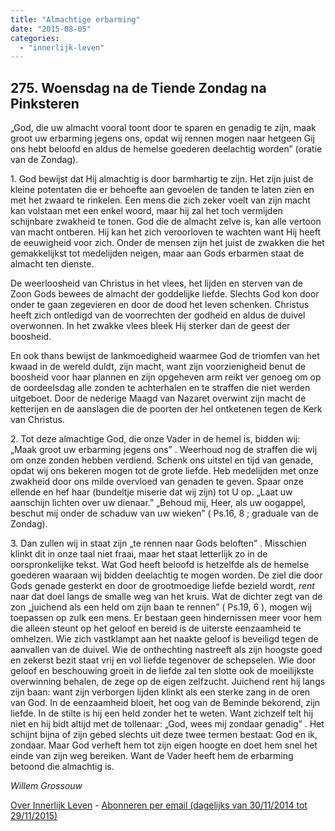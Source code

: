 ```yaml
---
title: "Almachtige erbarming"
date: "2015-08-05"
categories: 
  - "innerlijk-leven"
---
```


## 275\. Woensdag na de Tiende Zondag na Pinksteren

„God, die uw almacht vooral toont door te sparen en genadig te zijn, maak groot uw erbarming jegens ons, opdat wij rennen mogen naar hetgeen Gij ons hebt beloofd en aldus de hemelse goederen deelachtig worden” (oratie van de Zondag).

1\. God bewijst dat Hij almachtig is door barmhartig te zijn. Het zijn juist de kleine potentaten die er behoefte aan gevoelen de tanden te laten zien en met het zwaard te rinkelen. Een mens die zich zeker voelt van zijn macht kan volstaan met een enkel woord, maar hij zal het toch vermijden schijnbare zwakheid te tonen. God die de almacht zelve is, kan alle vertoon van macht ontberen. Hij kan het zich veroorloven te wachten want Hij heeft de eeuwigheid voor zich. Onder de mensen zijn het juist de zwakken die het gemakkelijkst tot medelijden neigen, maar aan Gods erbarmen staat de almacht ten dienste.

De weerloosheid van Christus in het vlees, het lijden en sterven van de Zoon Gods bewees de almacht der goddelijke liefde. Slechts God kon door onder te gaan zegevieren en door de dood het leven schenken. Christus heeft zich ontledigd van de voorrechten der godheid en aldus de duivel overwonnen. In het zwakke vlees bleek Hij sterker dan de geest der boosheid.

En ook thans bewijst de lankmoedigheid waarmee God de triomfen van het kwaad in de wereld duldt, zijn macht, want zijn voorzienigheid benut de boosheid voor haar plannen en zijn opgeheven arm reikt ver genoeg om op de oordeelsdag alle zonden te achterhalen en te straffen die niet werden uitgeboet. Door de nederige Maagd van Nazaret overwint zijn macht de ketterijen en de aanslagen die de poorten der hel ontketenen tegen de Kerk van Christus.

2\. Tot deze almachtige God, die onze Vader in de hemel is, bidden wij: „Maak groot uw erbarming jegens ons” . Weerhoud nog de straffen die wij om onze zonden hebben verdiend. Schenk ons uitstel en tijd van genade, opdat wij ons bekeren mogen tot de grote liefde. Heb medelijden met onze zwakheid door ons milde overvloed van genaden te geven. Spaar onze ellende en hef haar (bundeltje miserie dat wij zijn) tot U op. „Laat uw aanschijn lichten over uw dienaar.” „Behoud mij, Heer, als uw oogappel, beschut mij onder de schaduw van uw wieken” ( Ps.16, 8 ; graduale van de Zondag).

3\. Dan zullen wij in staat zijn „te rennen naar Gods beloften” . Misschien klinkt dit in onze taal niet fraai, maar het staat letterlijk zo in de oorspronkelijke tekst. Wat God heeft beloofd is hetzelfde als de hemelse goederen waaraan wij bidden deelachtig te mogen worden. De ziel die door Gods genade gesterkt en door de grootmoedige liefde bezield wordt, _rent_ naar dat doel langs de smalle weg van het kruis. Wat de dichter zegt van de zon „juichend als een held om zijn baan te rennen” ( Ps.19, 6 ), mogen wij toepassen op zulk een mens. Er bestaan geen hindernissen meer voor hem die alleen steunt op het geloof en bereid is de uiterste eenzaamheid te omhelzen. Wie zich vastklampt aan het naakte geloof is beveiligd tegen de aanvallen van de duivel. Wie de onthechting nastreeft als zijn hoogste goed en zekerst bezit staat vrij en vol liefde tegenover de schepselen. Wie door geloof en beschouwing groeit in de liefde zal ten slotte ook de moeilijkste overwinning behalen, de zege op de eigen zelfzucht. Juichend rent hij langs zijn baan: want zijn verborgen lijden klinkt als een sterke zang in de oren van God. In de eenzaamheid bloeit, het oog van de Beminde bekorend, zijn liefde. In de stilte is hij een held zonder het te weten. Want zichzelf telt hij niet en hij bidt altijd met de tollenaar: „God, wees mij zondaar genadig” . Het schijnt bijna of zijn gebed slechts uit deze twee termen bestaat: God en ik, zondaar. Maar God verheft hem tot zijn eigen hoogte en doet hem snel het einde van zijn weg bereiken. Want de Vader heeft hem de erbarming betoond die almachtig is.

_Willem Grossouw_

[Over Innerlijk Leven](/blog/een-jaar-lang-innerlijk-leven-op-geloven-leren/) - [Abonneren per email (dagelijks van 30/11/2014 tot 29/11/2015)](http://eepurl.com/9P3DT)
